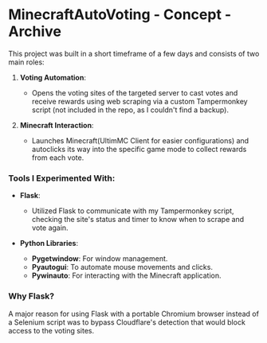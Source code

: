 # MinecraftAutoVoting - Concept - Archive

This project was built in a short timeframe of a few days and consists of two main roles:

1. **Voting Automation**: 
   - Opens the voting sites of the targeted server to cast votes and receive rewards using web scraping via a custom Tampermonkey script (not included in the repo, as I couldn't find a backup).
   
2. **Minecraft Interaction**: 
   - Launches Minecraft(UltimMC Client for easier configurations) and autoclicks its way into the specific game mode to collect rewards from each vote.

### Tools I Experimented With:
- **Flask**: 
  - Utilized Flask to communicate with my Tampermonkey script, checking the site's status and timer to know when to scrape and vote again.
  
- **Python Libraries**:
  - **Pygetwindow**: For window management.
  - **Pyautogui**: To automate mouse movements and clicks.
  - **Pywinauto**: For interacting with the Minecraft application.

### Why Flask?
A major reason for using Flask with a portable Chromium browser instead of a Selenium script was to bypass Cloudflare's detection that would block access to the voting sites.
